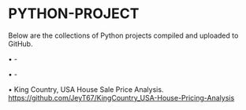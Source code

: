 # PYTHON-PROJECT

Below are the collections of Python projects compiled and uploaded to GitHub.

•	-

•	-

•	King Country, USA House Sale Price Analysis. https://github.com/JeyT67/KingCountry_USA-House-Pricing-Analysis
